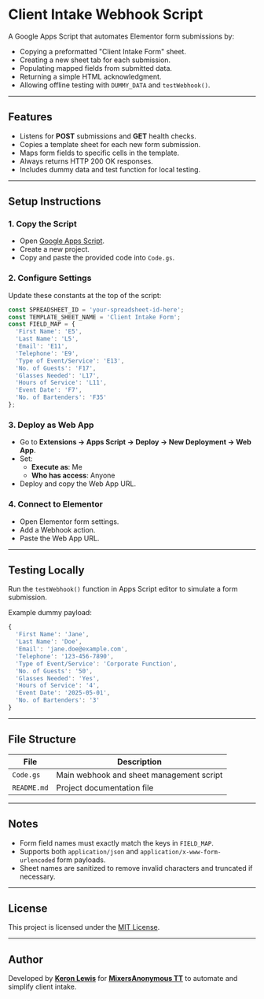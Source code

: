 # Client Intake Webhook Script

A Google Apps Script that automates Elementor form submissions by:

- Copying a preformatted "Client Intake Form" sheet.
- Creating a new sheet tab for each submission.
- Populating mapped fields from submitted data.
- Returning a simple HTML acknowledgment.
- Allowing offline testing with `DUMMY_DATA` and `testWebhook()`.

---

## Features

- Listens for **POST** submissions and **GET** health checks.
- Copies a template sheet for each new form submission.
- Maps form fields to specific cells in the template.
- Always returns HTTP 200 OK responses.
- Includes dummy data and test function for local testing.

---

## Setup Instructions

### 1\. Copy the Script

- Open [Google Apps Script](https://script.google.com/).
- Create a new project.
- Copy and paste the provided code into `Code.gs`.

### 2\. Configure Settings

Update these constants at the top of the script:

```javascript
const SPREADSHEET_ID = 'your-spreadsheet-id-here';
const TEMPLATE_SHEET_NAME = 'Client Intake Form';
const FIELD_MAP = {
  'First Name': 'E5',
  'Last Name': 'L5',
  'Email': 'E11',
  'Telephone': 'E9',
  'Type of Event/Service': 'E13',
  'No. of Guests': 'F17',
  'Glasses Needed': 'L17',
  'Hours of Service': 'L11',
  'Event Date': 'F7',
  'No. of Bartenders': 'F35'
};
```

### 3\. Deploy as Web App

- Go to **Extensions → Apps Script → Deploy → New Deployment → Web App**.
- Set:
  - **Execute as**: Me
  - **Who has access**: Anyone
- Deploy and copy the Web App URL.

### 4\. Connect to Elementor

- Open Elementor form settings.
- Add a Webhook action.
- Paste the Web App URL.

---

## Testing Locally

Run the `testWebhook()` function in Apps Script editor to simulate a form submission.

Example dummy payload:

```javascript
{
  'First Name': 'Jane',
  'Last Name': 'Doe',
  'Email': 'jane.doe@example.com',
  'Telephone': '123-456-7890',
  'Type of Event/Service': 'Corporate Function',
  'No. of Guests': '50',
  'Glasses Needed': 'Yes',
  'Hours of Service': '4',
  'Event Date': '2025-05-01',
  'No. of Bartenders': '3'
}
```

---

## File Structure

| File        | Description                        |
|-------------|-------------------------------------|
| `Code.gs`   | Main webhook and sheet management script |
| `README.md` | Project documentation file          |

---

## Notes

- Form field names must exactly match the keys in `FIELD_MAP`.
- Supports both `application/json` and `application/x-www-form-urlencoded` form payloads.
- Sheet names are sanitized to remove invalid characters and truncated if necessary.

---

## License

This project is licensed under the [MIT License](https://opensource.org/license/mit).

---

## Author

Developed by **[Keron Lewis](https://linkedin.com/in/keronlewis)** for **[MixersAnonymous TT](https://mixersanontt.com)** to automate and simplify client intake.

